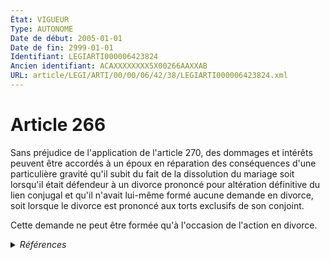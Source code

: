 ```yaml
---
État: VIGUEUR
Type: AUTONOME
Date de début: 2005-01-01
Date de fin: 2999-01-01
Identifiant: LEGIARTI000006423824
Ancien identifiant: ACAXXXXXXXX5X00266AAXXAB
URL: article/LEGI/ARTI/00/00/06/42/38/LEGIARTI000006423824.xml
---
```


<h1>Article 266</h1>

Sans préjudice de l'application de l'article 270, des dommages et intérêts
peuvent être accordés à un époux en réparation des conséquences d'une
particulière gravité qu'il subit du fait de la dissolution du mariage soit
lorsqu'il était défendeur à un divorce prononcé pour altération définitive du
lien conjugal et qu'il n'avait lui-même formé aucune demande en divorce, soit
lorsque le divorce est prononcé aux torts exclusifs de son conjoint.<br />

Cette demande ne peut être formée qu'à l'occasion de l'action en divorce.


<details>
  <summary><em>Références</em></summary>

  <h2>Articles faisant référence à l'article</h2>
  
  <ul>
    <li>
      <a href="https://legal.tricoteuses.fr//redirection/LEGIARTI000006423870?vers=git&vers=legifrance">Code civil - article 270 AUTONOME MODIFIE, en vigueur du 1976-01-01 au 2005-01-01</a> CITATION cible
    </li>
    <li>
      <a href="https://legal.tricoteuses.fr//redirection/LEGIARTI000006284810?vers=git&vers=legifrance">LOI n° 2004-439 du 26 mai 2004 relative au divorce - article 17 ENTIEREMENT_MODIF</a> MODIFICATION cible
    </li>
    <li>
      <a href="https://legal.tricoteuses.fr//redirection/LEGIARTI000006423871?vers=git&vers=legifrance">Code civil - article 270 AUTONOME VIGUEUR, en vigueur depuis le 2005-01-01</a> CITATION cible
    </li>
  </ul>
  
  <h2>Textes faisant référence à l'article</h2>
  
  <ul>
    <li>
      <a href="https://legal.tricoteuses.fr//redirection/JORFTEXT000000439268?vers=git&vers=legifrance">LOI n° 2004-439 du 26 mai 2004 relative au divorce</a> SPEC_APPLI cible
    </li>
  </ul>
  
  <h2>Références faites par l'article</h2>
  
  <ul>
    <li>
      CODIFICATION source Loi 1803-03-14
    </li>
    <li>
      2004-05-26 SPEC_APPLI source <a href="https://legal.tricoteuses.fr//redirection/JORFTEXT000000439268?vers=git&vers=legifrance">LOI n° 2004-439 du 26 mai 2004 relative au divorce</a>
    </li>
    <li>
      2004-05-26 MODIFICATION source <a href="https://legal.tricoteuses.fr//redirection/LEGIARTI000006284810?vers=git&vers=legifrance">LOI n° 2004-439 du 26 mai 2004 relative au divorce - article 17 ENTIEREMENT_MODIF</a>
    </li>
    <li>
      2999-01-01 CITATION source <a href="https://legal.tricoteuses.fr//redirection/LEGIARTI000006423870?vers=git&vers=legifrance">Code civil - article 270 AUTONOME MODIFIE, en vigueur du 1976-01-01 au 2005-01-01</a>
    </li>
  </ul>
</details>
